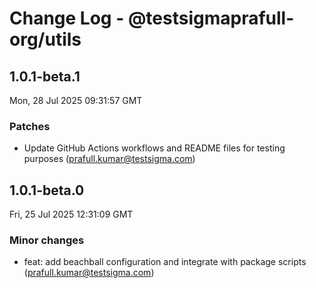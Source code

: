 # Change Log - @testsigmaprafull-org/utils

<!-- This log was last generated on Mon, 28 Jul 2025 09:31:57 GMT and should not be manually modified. -->

<!-- Start content -->

## 1.0.1-beta.1

Mon, 28 Jul 2025 09:31:57 GMT

### Patches

- Update GitHub Actions workflows and README files for testing purposes (prafull.kumar@testsigma.com)

## 1.0.1-beta.0

Fri, 25 Jul 2025 12:31:09 GMT

### Minor changes

- feat: add beachball configuration and integrate with package scripts (prafull.kumar@testsigma.com)
